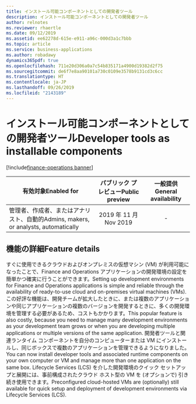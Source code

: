 ```yaml
---
title: インストール可能コンポーネントとしての開発者ツール
description: インストール可能コンポーネントとしての開発者ツール
author: relnotes
ms.reviewer: rhaertle
ms.date: 09/12/2019
ms.assetid: ee62278d-615e-e911-a96c-000d3a1c7bbb
ms.topic: article
ms.service: business-applications
ms.author: robadawy
dynamics365pdf: true
ms.openlocfilehash: 711e20d306a0a7c54b835171a4900d19382d2f75
ms.sourcegitcommit: de6f7e8aa90101a730c0109e3578b9131cd3c6cc
ms.translationtype: HT
ms.contentlocale: ja-JP
ms.lasthandoff: 09/26/2019
ms.locfileid: "2143189"
---
```

# <a name="developer-tools-as-installable-components"></a><span data-ttu-id="9ba77-103">インストール可能コンポーネントとしての開発者ツール</span><span class="sxs-lookup"><span data-stu-id="9ba77-103">Developer tools as installable components</span></span>
[!include[finance-operations banner](../includes/finance-operations.md)]

| <span data-ttu-id="9ba77-104">有効対象</span><span class="sxs-lookup"><span data-stu-id="9ba77-104">Enabled for</span></span>    |  <span data-ttu-id="9ba77-105">パブリック プレビュー</span><span class="sxs-lookup"><span data-stu-id="9ba77-105">Public preview</span></span> | <span data-ttu-id="9ba77-106">一般提供</span><span class="sxs-lookup"><span data-stu-id="9ba77-106">General availability</span></span> | 
| ---------- | :----------: |:----------: |
|<span data-ttu-id="9ba77-107">管理者、作成者、またはアナリスト、自動的</span><span class="sxs-lookup"><span data-stu-id="9ba77-107">Admins, makers, or analysts, automatically</span></span>|<span data-ttu-id="9ba77-108">2019 年 11 月</span><span class="sxs-lookup"><span data-stu-id="9ba77-108">Nov 2019</span></span>| -|






## <a name="feature-details"></a><span data-ttu-id="9ba77-109">機能の詳細</span><span class="sxs-lookup"><span data-stu-id="9ba77-109">Feature details</span></span>
<!--feature detail start -->
<span data-ttu-id="9ba77-110">すぐに使用できるクラウドおよびオンプレミスの仮想マシン (VM) が利用可能になったことで、Finance and Operations アプリケーションの開発環境の設定を簡単かつ確実に行うことができます。</span><span class="sxs-lookup"><span data-stu-id="9ba77-110">Setting up development environments for Finance and Operations applications is simple and reliable through the availability of ready-to-use cloud and on-premises virtual machines (VMs).</span></span> <span data-ttu-id="9ba77-111">この好評な機能は、開発チームが拡大したときに、または複数のアプリケーションや同じアプリケーションの複数のバージョンを開発するときに、多くの開発環境を管理する必要があるため、コストもかかります。</span><span class="sxs-lookup"><span data-stu-id="9ba77-111">This popular feature is also costly, because you need to manage many development environments as your development team grows or when you are developing multiple applications or multiple versions of the same application.</span></span> <span data-ttu-id="9ba77-112">開発者ツールと関連ランタイム コンポーネントを自分のコンピューターまたは VM にインストールし、同じボックスで複数のアプリケーションを管理できるようになりました。</span><span class="sxs-lookup"><span data-stu-id="9ba77-112">You can now install developer tools and associated runtime components on your own computer or VM and manage more than one application on the same box.</span></span> <span data-ttu-id="9ba77-113">Lifecycle Services (LCS) を介した開発環境のクイック セットアップと展開には、事前構成されたクラウド ホスト型の VM を (オプションで) 引き続き使用できます。</span><span class="sxs-lookup"><span data-stu-id="9ba77-113">Preconfigured cloud-hosted VMs are (optionally) still available for quick setup and deployment of development environments via Lifecycle Services (LCS).</span></span>
<!--feature detail end -->











